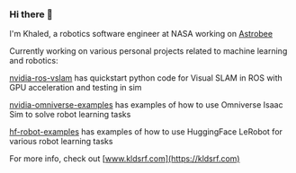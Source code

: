 ### Hi there 👋

I'm Khaled, a robotics software engineer at NASA working on [Astrobee](https://github.com/nasa/astrobee)

Currently working on various personal projects related to machine learning and robotics:

[nvidia-ros-vslam](https://github.com/KhaledSharif/nvidia-ros-vslam) has quickstart python code for Visual SLAM in ROS with  GPU acceleration and testing in sim

[nvidia-omniverse-examples](https://github.com/KhaledSharif/nvidia-omniverse-examples) has examples of how to use Omniverse Isaac Sim to solve robot learning tasks

[hf-robot-examples](https://github.com/KhaledSharif/hf-robot-examples) has examples of how to use HuggingFace LeRobot for various robot learning tasks

For more info, check out [www.kldsrf.com](https://kldsrf.com)
